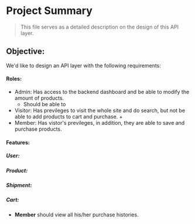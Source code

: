 # Project Summary

> This file serves as a detailed description on the design of this API layer.

## Objective:
We'd like to design an API layer with the following requirements:
#### Roles:
+ Admin: Has access to the backend dashboard and be able to modify the amount of products.
    + Should be able to 
+ Visitor: Has previleges to visit the whole site and do search, but not be able to add products to cart and purchase.
    + 
+ Member: Has vistor's previleges, in addition, they are able to save and purchase products.
    
#### Features:
##### User:

##### Product:

##### Shipment:

##### Cart:
+ **Member** should view all his/her purchase histories.
